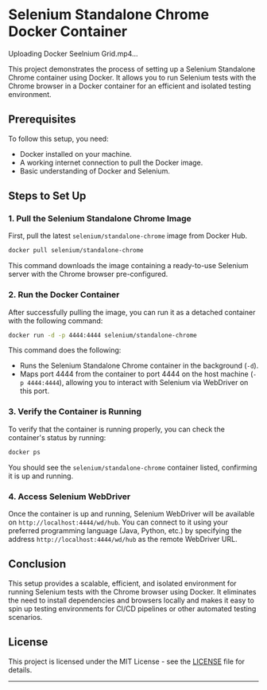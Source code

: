 # Selenium Standalone Chrome Docker Container


Uploading Docker Seelnium Grid.mp4…


This project demonstrates the process of setting up a Selenium Standalone Chrome container using Docker. It allows you to run Selenium tests with the Chrome browser in a Docker container for an efficient and isolated testing environment.

## Prerequisites

To follow this setup, you need:

- Docker installed on your machine.
- A working internet connection to pull the Docker image.
- Basic understanding of Docker and Selenium.

## Steps to Set Up

### 1. Pull the Selenium Standalone Chrome Image

First, pull the latest `selenium/standalone-chrome` image from Docker Hub.

```bash
docker pull selenium/standalone-chrome
```

This command downloads the image containing a ready-to-use Selenium server with the Chrome browser pre-configured.

### 2. Run the Docker Container

After successfully pulling the image, you can run it as a detached container with the following command:

```bash
docker run -d -p 4444:4444 selenium/standalone-chrome
```

This command does the following:
- Runs the Selenium Standalone Chrome container in the background (`-d`).
- Maps port 4444 from the container to port 4444 on the host machine (`-p 4444:4444`), allowing you to interact with Selenium via WebDriver on this port.

### 3. Verify the Container is Running

To verify that the container is running properly, you can check the container's status by running:

```bash
docker ps
```

You should see the `selenium/standalone-chrome` container listed, confirming it is up and running.

### 4. Access Selenium WebDriver

Once the container is up and running, Selenium WebDriver will be available on `http://localhost:4444/wd/hub`. You can connect to it using your preferred programming language (Java, Python, etc.) by specifying the address `http://localhost:4444/wd/hub` as the remote WebDriver URL.


## Conclusion

This setup provides a scalable, efficient, and isolated environment for running Selenium tests with the Chrome browser using Docker. It eliminates the need to install dependencies and browsers locally and makes it easy to spin up testing environments for CI/CD pipelines or other automated testing scenarios.

## License

This project is licensed under the MIT License - see the [LICENSE](LICENSE) file for details.

---
